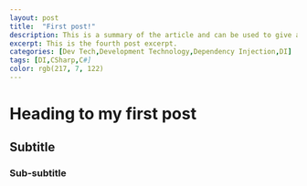 ```yaml
---
layout: post
title:  "First post!"
description: This is a summary of the article and can be used to give a small amount of article details.
excerpt: This is the fourth post excerpt.
categories: [Dev Tech,Development Technology,Dependency Injection,DI]
tags: [DI,CSharp,C#]
color: rgb(217, 7, 122)
---
```


# Heading to my first post
## Subtitle
### Sub-subtitle